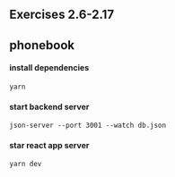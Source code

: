 ## Exercises 2.6-2.17

## phonebook

#### install dependencies

`yarn`

#### start backend server

`json-server --port 3001 --watch db.json`

#### star react app server

`yarn dev`
